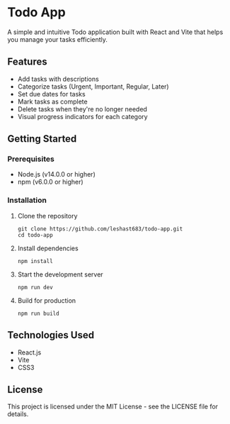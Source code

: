 # Todo App

A simple and intuitive Todo application built with React and Vite that helps you manage your tasks efficiently.

## Features

- Add tasks with descriptions
- Categorize tasks (Urgent, Important, Regular, Later)
- Set due dates for tasks
- Mark tasks as complete
- Delete tasks when they're no longer needed
- Visual progress indicators for each category

## Getting Started

### Prerequisites
- Node.js (v14.0.0 or higher)
- npm (v6.0.0 or higher)

### Installation

1. Clone the repository
   ```
   git clone https://github.com/leshast683/todo-app.git
   cd todo-app
   ```

2. Install dependencies
   ```
   npm install
   ```

3. Start the development server
   ```
   npm run dev
   ```

4. Build for production
   ```
   npm run build
   ```

## Technologies Used

- React.js
- Vite
- CSS3

## License

This project is licensed under the MIT License - see the LICENSE file for details.